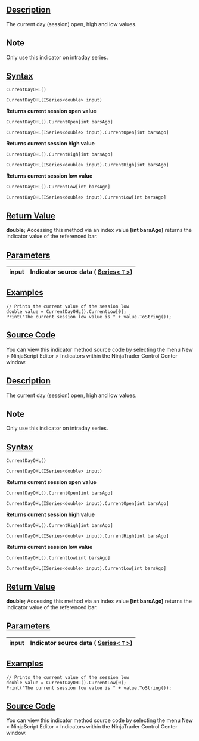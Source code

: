 ## [Description](https://developer.ninjatrader.com/docs/desktop/current_day_ohl\#description)

The current day (session) open, high and low values.

## Note

Only use this indicator on intraday series.

## [Syntax](https://developer.ninjatrader.com/docs/desktop/current_day_ohl\#syntax)

`CurrentDayOHL()`

`CurrentDayOHL(ISeries<double> input)`

**Returns current session open value**

`CurrentDayOHL().CurrentOpen[int barsAgo]`

`CurrentDayOHL(ISeries<double> input).CurrentOpen[int barsAgo]`

**Returns current session high value**

`CurrentDayOHL().CurrentHigh[int barsAgo]`

`CurrentDayOHL(ISeries<double> input).CurrentHigh[int barsAgo]`

**Returns current session low value**

`CurrentDayOHL().CurrentLow[int barsAgo]`

`CurrentDayOHL(ISeries<double> input).CurrentLow[int barsAgo]`

## [Return Value](https://developer.ninjatrader.com/docs/desktop/current_day_ohl\#return-value)

**double;** Accessing this method via an index value **\[int barsAgo\]** returns the indicator value of the referenced bar.

## [Parameters](https://developer.ninjatrader.com/docs/desktop/current_day_ohl\#parameters)

| input | Indicator source data ( [Series< `T` >](https://developer.ninjatrader.com/docs/desktop/seriest)) |
| --- | --- |

## [Examples](https://developer.ninjatrader.com/docs/desktop/current_day_ohl\#examples)

```jsx-150469391 csharp
// Prints the current value of the session low
double value = CurrentDayOHL().CurrentLow[0];
Print("The current session low value is " + value.ToString());

```

## [Source Code](https://developer.ninjatrader.com/docs/desktop/current_day_ohl\#source-code)

You can view this indicator method source code by selecting the menu New > NinjaScript Editor > Indicators within the NinjaTrader Control Center window.

## [Description](https://developer.ninjatrader.com/docs/desktop/current_day_ohl\#description)

The current day (session) open, high and low values.

## Note

Only use this indicator on intraday series.

## [Syntax](https://developer.ninjatrader.com/docs/desktop/current_day_ohl\#syntax)

`CurrentDayOHL()`

`CurrentDayOHL(ISeries<double> input)`

**Returns current session open value**

`CurrentDayOHL().CurrentOpen[int barsAgo]`

`CurrentDayOHL(ISeries<double> input).CurrentOpen[int barsAgo]`

**Returns current session high value**

`CurrentDayOHL().CurrentHigh[int barsAgo]`

`CurrentDayOHL(ISeries<double> input).CurrentHigh[int barsAgo]`

**Returns current session low value**

`CurrentDayOHL().CurrentLow[int barsAgo]`

`CurrentDayOHL(ISeries<double> input).CurrentLow[int barsAgo]`

## [Return Value](https://developer.ninjatrader.com/docs/desktop/current_day_ohl\#return-value)

**double;** Accessing this method via an index value **\[int barsAgo\]** returns the indicator value of the referenced bar.

## [Parameters](https://developer.ninjatrader.com/docs/desktop/current_day_ohl\#parameters)

| input | Indicator source data ( [Series< `T` >](https://developer.ninjatrader.com/docs/desktop/seriest)) |
| --- | --- |

## [Examples](https://developer.ninjatrader.com/docs/desktop/current_day_ohl\#examples)

```jsx-150469391 csharp
// Prints the current value of the session low
double value = CurrentDayOHL().CurrentLow[0];
Print("The current session low value is " + value.ToString());

```

## [Source Code](https://developer.ninjatrader.com/docs/desktop/current_day_ohl\#source-code)

You can view this indicator method source code by selecting the menu New > NinjaScript Editor > Indicators within the NinjaTrader Control Center window.